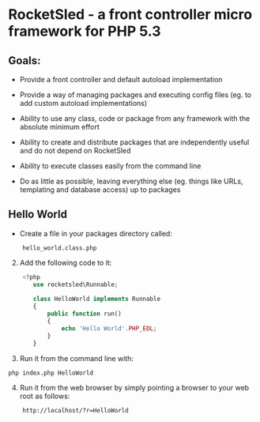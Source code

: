# RocketSled - a front controller micro framework for PHP 5.3

## Goals:

* Provide a front controller and default autoload implementation

* Provide a way of managing packages and executing config files (eg. to add custom autoload implementations)

* Ability to use any class, code or package from any framework with the absolute minimum effort

* Ability to create and distribute packages that are independently useful and do not depend on RocketSled

* Ability to execute classes easily from the command line

* Do as little as possible, leaving everything else (eg. things like URLs, templating and database access) up to packages

## Hello World

* Create a file in your packages directory called:

```
    hello_world.class.php
```

2. Add the following code to it:
```php
    <?php
       use rocketsled\Runnable;
    
       class HelloWorld implements Runnable
       {
           public function run()
           {
               echo 'Hello World'.PHP_EOL;
           }
       }
```

3. Run it from the command line with:
```
php index.php HelloWorld
```

4. Run it from the web browser by simply pointing a browser to your web root as follows:
```
    http://localhost/?r=HelloWorld
```
